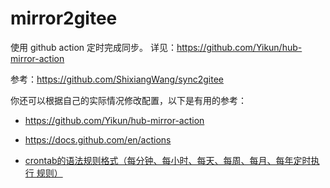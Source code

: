 # mirror2gitee

使用 github action 定时完成同步。
详见：https://github.com/Yikun/hub-mirror-action

参考：https://github.com/ShixiangWang/sync2gitee

你还可以根据自己的实际情况修改配置，以下是有用的参考：

- <https://github.com/Yikun/hub-mirror-action>
- <https://docs.github.com/en/actions>

- [crontab的语法规则格式（每分钟、每小时、每天、每周、每月、每年定时执行 规则）](https://blog.csdn.net/xinyflove/article/details/83178876)
